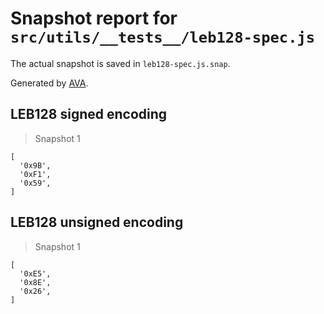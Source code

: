 # Snapshot report for `src/utils/__tests__/leb128-spec.js`

The actual snapshot is saved in `leb128-spec.js.snap`.

Generated by [AVA](https://ava.li).

## LEB128 signed encoding

> Snapshot 1

    [
      '0x9B',
      '0xF1',
      '0x59',
    ]

## LEB128 unsigned encoding

> Snapshot 1

    [
      '0xE5',
      '0x8E',
      '0x26',
    ]
